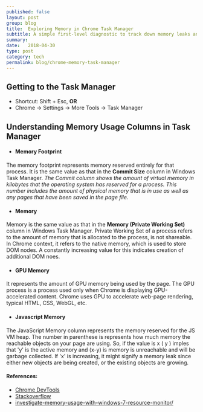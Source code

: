 ```yaml
---
published: false
layout: post
group: blog
title:  Exploring Memory in Chrome Task Manager
subtitle: A simple first-level diagnostic to track down memory leaks and problems
summary:
date:   2018-04-30
type: post
category: tech
permalink: blog/chrome-memory-task-manager
---
```


## Getting to the Task Manager

- Shortcut: Shift + Esc, **OR**
- Chrome -> Settings -> More Tools -> Task Manager


## Understanding Memory Usage Columns in Task Manager

- #### Memory Footprint
The memory footprint represents memory reserved entirely for that process. It is the same value as that in the **Commit Size** column in Windows Task Manager. *The Commit column shows the amount of virtual memory in kilobytes that the operating system has reserved for a process. This number includes the amount of physical memory that is in use as well as any pages that have been saved in the page file.*

- #### Memory
Memory is the same value as that in the **Memory (Private Working Set)** column in Windows Task Manager. Private Working Set of a process refers to the amount of memory that is allocated to the process, is not shareable. In Chrome context, it refers to the native memory, which is used to store DOM nodes. A constantly increasing value for this indicates creation of additional DOM noes.

- #### GPU Memory
It represents the amount of GPU memory being used by the page. The GPU process is a process used only when Chrome is displaying GPU-accelerated content. Chrome uses GPU to accelerate web-page rendering, typical HTML, CSS, WebGL, etc.

- #### Javascript Memory
The JavaScript Memory column represents the memory reserved for the JS VM heap. The number in parenthese is represents how much memory the reachable objects on your page are using. So, if the value is  x ( y ) imples that 'y' is the active memory and (x-y) is memory is unreachable and will be garbage collected. If 'x' is increasing, it might signify a memory leak since either new objects are being created, or the existing objects are growing.


#### References:
- [Chrome DevTools](https://developers.google.com/web/tools/chrome-devtools/memory-problems/#monitor_memory_use_in_realtime_with_the_chrome_task_manager)
- [Stackoverflow](https://stackoverflow.com/questions/14167013/javascript-memory-and-leak-problems)
- [investigate-memory-usage-with-windows-7-resource-monitor/](https://www.techrepublic.com/blog/windows-and-office/investigate-memory-usage-with-windows-7-resource-monitor/)
